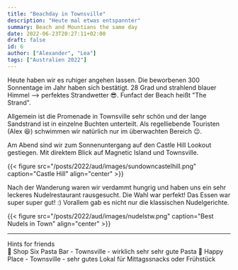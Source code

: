 ```yaml
---
title: "Beachday in Townsville"
description: "Heute mal etwas entspannter"
summary: Beach and Mountians the same day
date: 2022-06-23T20:27:11+02:00
draft: false
id: 6
author: ["Alexander", "Lea"]
tags: ["Australien 2022"]
---
```


Heute haben wir es ruhiger angehen lassen. Die beworbenen 300 Sonnentage im Jahr haben sich bestätigt. 28 Grad und strahlend blauer Himmel --> perfektes Strandwetter :sunglasses:.
Funfact der Beach heißt "The Strand". 

Allgemein ist die Promenade in Townsville sehr schön und der lange Sandstrand ist in einzelne Buchten unterteilt. Als regelliebende Touristen (Alex :laughing:) schwimmen wir natürlich nur im überwachten Bereich :wink:.

Am Abend sind wir zum Sonnenuntergang auf den Castle Hill Lookout gestiegen. Mit direktem Blick auf Magnetic Island und Townsville. 

{{< figure src="/posts/2022/aud/images/sundowncastelhill.png" caption="Castle Hill" align="center" >}}

Nach der Wanderung waren wir verdammt hungrig und haben uns ein sehr leckeres Nudelrestaurant rausgesucht. Die Wahl war perfekt! Das Essen war super super gut! :) Vorallem gab es nicht nur die klassischen Nudelgerichte.

{{< figure src="/posts/2022/aud/images/nudelstw.png" caption="Best Nudels in Town" align="center" >}}

------------
Hints for friends\
:round_pushpin: Shop Six Pasta Bar - Townsville - wirklich sehr sehr gute Pasta
:round_pushpin: Happy Place - Townsville - sehr gutes Lokal für Mittagssnacks oder Frühstück